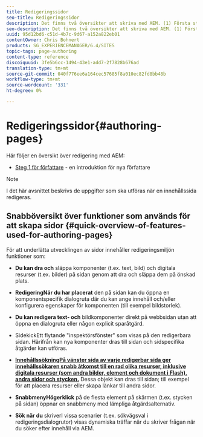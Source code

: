 ```yaml
---
title: Redigeringssidor
seo-title: Redigeringssidor
description: Det finns två översikter att skriva med AEM. (1) Första steget för författare - en introduktion för nya författare och (2) Snabbguide till redigeringssidor - en snabbguide (på hög nivå) till de viktigaste åtgärderna.
seo-description: Det finns två översikter att skriva med AEM. (1) Första steget för författare - en introduktion för nya författare och (2) Snabbguide till redigeringssidor - en snabbguide (på hög nivå) till de viktigaste åtgärderna.
uuid: 95d12bd6-c51d-4b7c-9d67-a152a822eb01
contentOwner: Chris Bohnert
products: SG_EXPERIENCEMANAGER/6.4/SITES
topic-tags: page-authoring
content-type: reference
discoiquuid: 3fe5b6cc-1494-43e1-add7-2f7828b676ad
translation-type: tm+mt
source-git-commit: 040f776ee6a164cec57685f8a010ec82fd8bb48b
workflow-type: tm+mt
source-wordcount: '331'
ht-degree: 0%

---
```



# Redigeringssidor{#authoring-pages}

Här följer en översikt över redigering med AEM:

* [Steg 1 för författare](/help/sites-classic-ui-authoring/classic-page-author-first-steps.md)  - en introduktion för nya författare

>[!NOTE]
>
>I det här avsnittet beskrivs de uppgifter som ska utföras när en innehållssida redigeras. <!-- There are many additional features closely related to page authoring, these are covered under [Site and Page Features](/sites-classic-ui-authoring/classic-feature.md). -->

## Snabböversikt över funktioner som används för att skapa sidor {#quick-overview-of-features-used-for-authoring-pages}

För att underlätta utvecklingen av sidor innehåller redigeringsmiljön funktioner som:

* **Du kan dra och**
släppa komponenter (t.ex. text, bild) och digitala resurser (t.ex. bilder) på sidan genom att dra och släppa dem på önskad plats.

* **RedigeringNär du har placerat**
den på sidan kan du öppna en komponentspecifik dialogruta där du kan ange innehåll och/eller konfigurera egenskaper för komponenten (till exempel bildstorlek).

* **Du kan redigera text- och**
bildkomponenter direkt på webbsidan utan att öppna en dialogruta eller någon explicit sparåtgärd.

* **[](/help/sites-classic-ui-authoring/classic-page-author-env-tools.md#sidekickclassicui)**
SidekickEtt flytande &quot;inspektörsfönster&quot; som visas på den redigerbara sidan. Härifrån kan nya komponenter dras till sidan och sidspecifika åtgärder kan utföras.

* **[InnehållssökningPå vänster sida av varje redigerbar sida ger innehållssökaren snabb åtkomst till en rad olika resurser, inklusive digitala resurser (som andra bilder, element och dokument i Flash), andra sidor och stycken.](/help/sites-classic-ui-authoring/classic-page-author-env-tools.md#thecontentfinderclassicui)**
Dessa objekt kan dras till sidan; till exempel för att placera resurser eller skapa länkar till andra sidor.

* **SnabbmenyHögerklick**
på de flesta element på skärmen (t.ex. stycken på sidan) öppnar en snabbmeny med lämpliga åtgärdsalternativ.

* **Sök när du**
skriverI vissa scenarier (t.ex. sökvägsval i redigeringsdialogrutor) visas dynamiska träffar när du skriver frågan när du söker efter innehåll via AEM.

